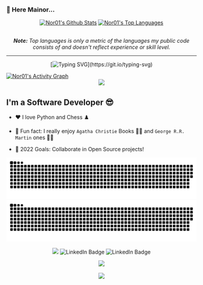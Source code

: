 ### 👋 Here Mainor... 

<diV>

  <div align="center">
    <a href="#"><img alt="Nor01's Github Stats" src="https://github-readme-stats.vercel.app/api?username=Nor01&show_icons=true&include_all_commits=true&count_private=true&theme=react&hide_border=true&bg_color=0D1117&title_color=5ce1e6&icon_color=5ce1e6" height="200"/></a>
    <a href="#"><img alt="Nor01's Top Languages" src="https://github-readme-stats.vercel.app/api/top-langs/?username=Nor01&langs_count=10&layout=compact&theme=react&hide_border=true&bg_color=0D1117&title_color=5ce1e6&icon_color=5ce1e6" height="200"/></a>
   <p align="center"> </p>
    <br/>
    <i><b>Note:</b> Top languages is only a metric of the languages my public code consists of and doesn't reflect experience or skill level.</i>
  </div>

  <hr/>
  
  
<div id="badges"  align="center">

[![Typing SVG](https://readme-typing-svg.herokuapp.com?color=038cd4&lines=50%+of+success+is+just+showing+up.)](https://git.io/typing-svg)
    
  </div>

  <div>
    <a href="#"><img alt="Nor01's Activity Graph" src="https://activity-graph.herokuapp.com/graph?username=Nor01&custom_title=Nor01's%20Contribution%20Graph&bg_color=0D1117&color=5ce1e6&line=FFFFFF&point=5ce1e6&hide_border=true" /></a>
  <div> 
</div>
   
<div align="center">
  <img src="https://github-profile-trophy.vercel.app/?username=Nor01&column=8&theme=gruvbox" />
</div>



## I'm a Software Developer :sunglasses:

- ❤️ I love Python and Chess ♟️
- :notebook_with_decorative_cover: Fun fact: I really enjoy `Agatha Christie` Books :male_detective: and `George R.R. Martin` ones :vampire::elf: 
- 🥅 2022 Goals: Collaborate in Open Source projects!




   <div align="center">
 
 ![github contribution grid snake animation](https://raw.githubusercontent.com/Nor01/Nor01/output/github-contribution-grid-snake-sissa.svg#gh-dark-mode-only)
![github contribution grid snake animation](https://raw.githubusercontent.com/Nor01/Nor01/output/github-contribution-grid-snake-sissa-white.svg#gh-light-mode-only)
  
</div>




<div id="badges"  align="center">
    
    
![](https://komarev.com/ghpvc/?username=Nor01)
    <img  src="https://img.shields.io/github/followers/Nor01?label=Follow" alt="LinkedIn Badge"/>
    <img src="https://img.shields.io/github/stars/Nor01?affiliations=OWNER%2CCOLLABORATOR" alt="LinkedIn Badge"/>
    
  </div>

<div id="header" align="center">
    <a href="yhttps://github.com/Nor01/">
  <img src="https://developers.giphy.com/branch/master/static/api-512d36c09662682717108a38bbb5c57d.gif" width="480"/>
       </a>
</div>

<div id="badges"  align="center">
    
  ![](https://quotes-github-readme.vercel.app/api?type=horizontal&theme=tokyonight)
    
</div>


   


